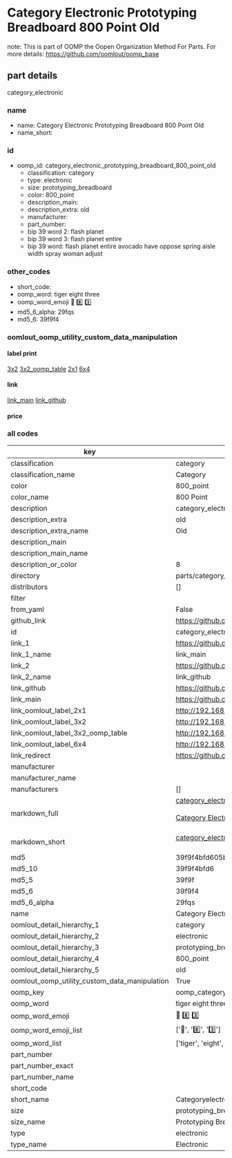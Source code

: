# Category Electronic Prototyping Breadboard 800 Point Old  

note: This is part of OOMP the Oopen Organization Method For Parts. For more details: https://github.com/oomlout/oomp_base

##  part details
  



category_electronic



### name
* name: Category Electronic Prototyping Breadboard 800 Point Old
* name_short: 
### id
* oomp_id: category_electronic_prototyping_breadboard_800_point_old
  * classification: category
  * type: electronic
  * size: prototyping_breadboard
  * color: 800_point
  * description_main: 
  * description_extra: old
  * manufacturer: 
  * part_number: 
  * bip 39 word 2: flash planet
  * bip 39 word 3: flash planet entire
  * bip 39 word: flash planet entire avocado have oppose spring aisle width spray woman adjust

### other_codes
* short_code: 
* oomp_word: tiger eight three
* oomp_word_emoji :tiger: :eight: :three:
* md5_6_alpha: 29fqs
* md5_6: 39f9f4






### oomlout_oomp_utility_custom_data_manipulation
#### label print
[3x2](http://192.168.1.245:1112/?label=oomp%2029fqs)
[3x2_oomp_table](http://192.168.1.108:1112/?label=oomp%2029fqs)
[2x1](http://192.168.1.242:1112/?label=oomp%2029fqs)
[6x4](http://192.168.1.55:1112/?label=oomp%2029fqs)    

#### link

[link_main](https://github.com/oomlout/oomlout_oomp_version_1_messy/tree/main/parts/category_electronic_prototyping_breadboard_800_point_old) [link_github](https://github.com/oomlout/oomlout_oomp_version_1_messy/tree/main/parts/category_electronic_prototyping_breadboard_800_point_old)                             

#### price







### all codes 
| key | value |  
| --- | --- |  
| classification | category |  
| classification_name | Category |  
| color | 800_point |  
| color_name | 800 Point |  
| description | category_electronic |  
| description_extra | old |  
| description_extra_name | Old |  
| description_main |  |  
| description_main_name |  |  
| description_or_color | 8  |  
| directory | parts/category_electronic_prototyping_breadboard_800_point_old |  
| distributors | [] |  
| filter |  |  
| from_yaml | False |  
| github_link | https://github.com/oomlout/oomlout_oomp_part_src/tree/main/parts/category_electronic_prototyping_breadboard_800_point_old |  
| id | category_electronic_prototyping_breadboard_800_point_old |  
| link_1 | https://github.com/oomlout/oomlout_oomp_version_1_messy/tree/main/parts/category_electronic_prototyping_breadboard_800_point_old |  
| link_1_name | link_main |  
| link_2 | https://github.com/oomlout/oomlout_oomp_version_1_messy/tree/main/parts/category_electronic_prototyping_breadboard_800_point_old |  
| link_2_name | link_github |  
| link_github | https://github.com/oomlout/oomlout_oomp_version_1_messy/tree/main/parts/category_electronic_prototyping_breadboard_800_point_old |  
| link_main | https://github.com/oomlout/oomlout_oomp_version_1_messy/tree/main/parts/category_electronic_prototyping_breadboard_800_point_old |  
| link_oomlout_label_2x1 | http://192.168.1.242:1112/?label=oomp%2029fqs |  
| link_oomlout_label_3x2 | http://192.168.1.245:1112/?label=oomp%2029fqs |  
| link_oomlout_label_3x2_oomp_table | http://192.168.1.108:1112/?label=oomp%2029fqs |  
| link_oomlout_label_6x4 | http://192.168.1.55:1112/?label=oomp%2029fqs |  
| link_redirect | https://github.com/oomlout/oomlout_oomp_version_1_messy/tree/main/parts/category_electronic_prototyping_breadboard_800_point_old |  
| manufacturer |  |  
| manufacturer_name |  |  
| manufacturers | [] |  
| markdown_full | [category_electronic_prototyping_breadboard_800_point_old](none)<br>[](none)<br>[Category Electronic Prototyping Breadboard 800 Point Old](none)<br><br> |  
| markdown_short | [category_electronic_prototyping_breadboard_800_point_old](none)<br><br> |  
| md5 | 39f9f4bfd605ba666e34d0fe97297ac3 |  
| md5_10 | 39f9f4bfd6 |  
| md5_5 | 39f9f |  
| md5_6 | 39f9f4 |  
| md5_6_alpha | 29fqs |  
| name | Category Electronic Prototyping Breadboard 800 Point Old |  
| oomlout_detail_hierarchy_1 | category |  
| oomlout_detail_hierarchy_2 | electronic |  
| oomlout_detail_hierarchy_3 | prototyping_breadboard |  
| oomlout_detail_hierarchy_4 | 800_point |  
| oomlout_detail_hierarchy_5 | old |  
| oomlout_oomp_utility_custom_data_manipulation | True |  
| oomp_key | oomp_category_electronic_prototyping_breadboard_800_point_old |  
| oomp_word | tiger eight three |  
| oomp_word_emoji | :tiger: :eight: :three: |  
| oomp_word_emoji_list | [':tiger:', ':eight:', ':three:'] |  
| oomp_word_list | ['tiger', 'eight', 'three'] |  
| part_number |  |  
| part_number_exact |  |  
| part_number_name |  |  
| short_code |  |  
| short_name | Categoryelectronic |  
| size | prototyping_breadboard |  
| size_name | Prototyping Breadboard |  
| type | electronic |  
| type_name | Electronic |  
